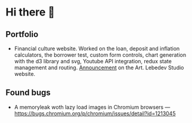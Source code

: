 # Hi there 👋

## Portfolio

-  Financial culture website. Worked on the loan, deposit and inflation calculators, the borrower test, custom form controls, chart generation with the d3 library and svg, Youtube API integration, redux state management and routing. [Announcement](https://www.artlebedev.ru/cbr/fincult/) on the Art. Lebedev Studio website.

## Found bugs

- A memoryleak woth lazy load images in Chromium browsers — https://bugs.chromium.org/p/chromium/issues/detail?id=1213045

<!--
**mellonis/mellonis** is a ✨ _special_ ✨ repository because its `README.md` (this file) appears on your GitHub profile.

Here are some ideas to get you started:

- 🔭 I’m currently working on ...
- 🌱 I’m currently learning ...
- 👯 I’m looking to collaborate on ...
- 🤔 I’m looking for help with ...
- 💬 Ask me about ...
- 📫 How to reach me: ...
- 😄 Pronouns: ...
- ⚡ Fun fact: ...
-->


